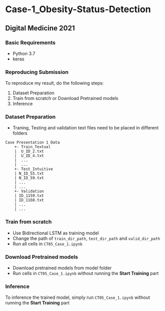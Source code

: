 # Case-1_Obesity-Status-Detection
## Digital Medicine 2021 

### Basic Requirements
* Python 3.7
* keras

### Reproducing Submission
To reproduce my result, do the following steps:
1. Dataset Preparation
2. Train from scratch or Download Pretrained models
3. Inference

### Dataset Preparation
* Traning, Testing and validation text files need to be placed in different folders 
```
Case Presentation 1 Data
    +- Train_Textual
    |  U_ID_2.txt
    |  U_ID_4.txt
    |  ...
    |  ...
    +- Test_Intuitive
    | N_ID_55.txt
    | N_ID_59.txt
    | ...
    | ...
    +- Validation
    | ID_1159.txt
    | ID_1160.txt
    | ...
    | ...
```

### Train from scratch
* Use Bidirectional LSTM as training model
* Change the path of ```train_dir_path```, ```test_dir_path``` and ```valid_dir_path```
* Run all cells in ```CT05_Case_1.ipynb```

### Download Pretrained models
* Download pretrained models from model folder
* Run cells in ```CT05_Case_1.ipynb``` without running the **Start Training** part

### Inference
To inference the trained model, simply run ```CT05_Case_1.ipynb``` without running the **Start Training** part

